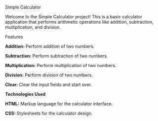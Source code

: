 Simple Calculator

Welcome to the Simple Calculator project! This is a basic calculator
application that performs arithmetic operations like addition,
subtraction, multiplication, and division.

Features

**Addition:** Perform addition of two numbers.

**Subtraction:** Perform subtraction of two numbers.

**Multiplication:** Perform multiplication of two numbers.

**Division:** Perform division of two numbers.

**Clear:** Clear the input fields and start over.

**Technologies Used**

**HTML:** Markup language for the calculator interface.

**CSS:** Stylesheets for the calculator design.
